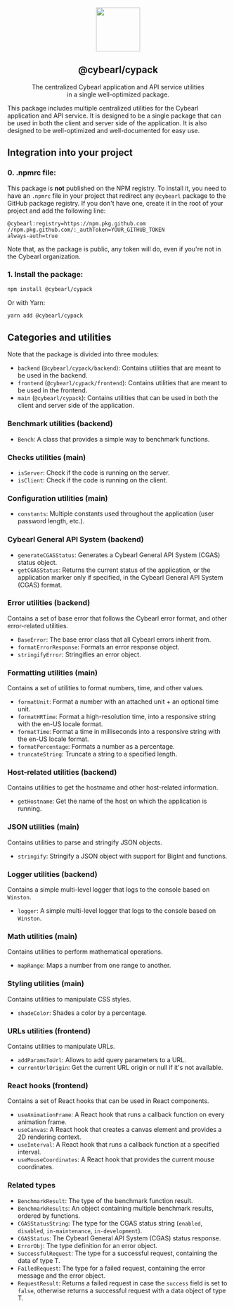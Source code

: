 <p align="center">
  <br />
  <a href="https://www.cybearl.com" target="_blank"><img width="100px" src="https://cybearl.com/_next/image?url=%2Fimages%2Flogo.webp&w=640&q=75" /></a>
  <h2 align="center">@cybearl/cypack</h2>
  <p align="center">The centralized Cybearl application and API service utilities<br />in a single well-optimized package.</p>
</p>

This package includes multiple centralized utilities for the Cybearl application and API service. It is designed to be a single package that can be used in both the client and server side of the application. It is also designed to be well-optimized and well-documented for easy use.

Integration into your project
-----------------------------
### 0. .npmrc file:
This package is **not** published on the NPM registry. To install it, you need to have an `.npmrc` file in your project that
redirect any `@cybearl` package to the GitHub package registry. If you don't have one, create it in the root of your project and add the following line:
```
@cybearl:registry=https://npm.pkg.github.com
//npm.pkg.github.com/:_authToken=YOUR_GITHUB_TOKEN
always-auth=true
```
Note that, as the package is public, any token will do, even if you're not in the Cybearl organization.

### 1. Install the package:
```bash
npm install @cybearl/cypack
```
Or with Yarn:
```bash
yarn add @cybearl/cypack
```

Categories and utilities
------------------------
Note that the package is divided into three modules:
- `backend` (`@cybearl/cypack/backend`): Contains utilities that are meant to be used in the backend.
- `frontend` (`@cybearl/cypack/frontend`): Contains utilities that are meant to be used in the frontend.
- `main` (`@cybearl/cypack`): Contains utilities that can be used in both the client and server side of the application.

### Benchmark utilities (backend)
- `Bench`: A class that provides a simple way to benchmark functions.

### Checks utilities (main)
- `isServer`: Check if the code is running on the server.
- `isClient`: Check if the code is running on the client.

### Configuration utilities (main)
- `constants`: Multiple constants used throughout the application (user password length, etc.).

### Cybearl General API System (backend)
- `generateCGASStatus`: Generates a Cybearl General API System (CGAS) status object.
- `getCGASStatus`: Returns the current status of the application, or the application marker only if specified,
  in the Cybearl General API System (CGAS) format.

### Error utilities (backend)
Contains a set of base error that follows the Cybearl error format, and other error-related utilities.
- `BaseError`: The base error class that all Cybearl errors inherit from.
- `formatErrorResponse`: Formats an error response object.
- `stringifyError`: Stringifies an error object.

### Formatting utilities (main)
Contains a set of utilities to format numbers, time, and other values.
- `formatUnit`: Format a number with an attached unit + an optional time unit.
- `formatHRTime`: Format a high-resolution time, into a responsive string with the en-US locale format.
- `formatTime`: Format a time in milliseconds into a responsive string with the en-US locale format.
- `formatPercentage`: Formats a number as a percentage.
- `truncateString`: Truncate a string to a specified length.

### Host-related utilities (backend)
Contains utilities to get the hostname and other host-related information.
- `getHostname`: Get the name of the host on which the application is running.

### JSON utilities (main)
Contains utilities to parse and stringify JSON objects.
- `stringify`: Stringify a JSON object with support for BigInt and functions.

### Logger utilities (backend)
Contains a simple multi-level logger that logs to the console based on `Winston`.
- `logger`: A simple multi-level logger that logs to the console based on `Winston`.

### Math utilities (main)
Contains utilities to perform mathematical operations.
- `mapRange`: Maps a number from one range to another.

### Styling utilities (main)
Contains utilities to manipulate CSS styles.
- `shadeColor`: Shades a color by a percentage.

### URLs utilities (frontend)
Contains utilities to manipulate URLs.
- `addParamsToUrl`: Allows to add query parameters to a URL.
- `currentUrlOrigin`: Get the current URL origin or null if it's not available.

### React hooks (frontend)
Contains a set of React hooks that can be used in React components.
- `useAnimationFrame`: A React hook that runs a callback function on every animation frame.
- `useCanvas`: A React hook that creates a canvas element and provides a 2D rendering context.
- `useInterval`: A React hook that runs a callback function at a specified interval.
- `useMouseCoordinates`: A React hook that provides the current mouse coordinates.

### Related types
- `BenchmarkResult`: The type of the benchmark function result.
- `BenchmarkResults`: An object containing multiple benchmark results, ordered by functions.
- `CGASStatusString`: The type for the CGAS status string (`enabled`, `disabled`, `in-maintenance`, `in-development`).
- `CGASStatus`: The Cybearl General API System (CGAS) status response.
- `ErrorObj`: The type definition for an error object.
- `SuccessfulRequest`: The type for a successful request, containing the data of type T.
- `FailedRequest`: The type for a failed request, containing the error message and the error object.
- `RequestResult`: Returns a failed request in case the `success` field is set to `false`,
  otherwise returns a successful request with a data object of type T.
